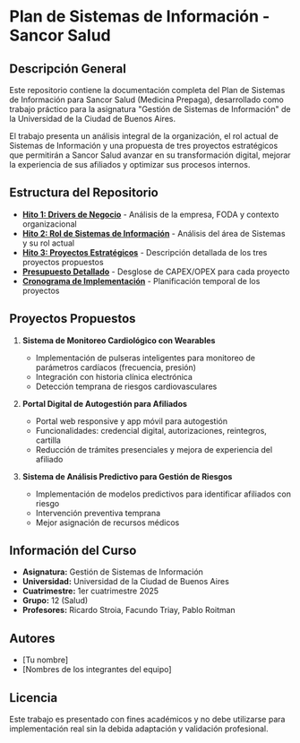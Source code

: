 # Plan de Sistemas de Información - Sancor Salud

## Descripción General

Este repositorio contiene la documentación completa del Plan de Sistemas de Información para Sancor Salud (Medicina Prepaga), desarrollado como trabajo práctico para la asignatura "Gestión de Sistemas de Información" de la Universidad de la Ciudad de Buenos Aires.

El trabajo presenta un análisis integral de la organización, el rol actual de Sistemas de Información y una propuesta de tres proyectos estratégicos que permitirán a Sancor Salud avanzar en su transformación digital, mejorar la experiencia de sus afiliados y optimizar sus procesos internos.

## Estructura del Repositorio

- **[Hito 1: Drivers de Negocio](./hito1-markdown.md)** - Análisis de la empresa, FODA y contexto organizacional
- **[Hito 2: Rol de Sistemas de Información](./hito2-markdown.md)** - Análisis del área de Sistemas y su rol actual
- **[Hito 3: Proyectos Estratégicos](./hito3-markdown.md)** - Descripción detallada de los tres proyectos propuestos
- **[Presupuesto Detallado](./presupuesto-markdown.md)** - Desglose de CAPEX/OPEX para cada proyecto
- **[Cronograma de Implementación](./cronograma-markdown.md)** - Planificación temporal de los proyectos

## Proyectos Propuestos

1. **Sistema de Monitoreo Cardiológico con Wearables**
   - Implementación de pulseras inteligentes para monitoreo de parámetros cardíacos (frecuencia, presión)
   - Integración con historia clínica electrónica
   - Detección temprana de riesgos cardiovasculares

2. **Portal Digital de Autogestión para Afiliados**
   - Portal web responsive y app móvil para autogestión
   - Funcionalidades: credencial digital, autorizaciones, reintegros, cartilla
   - Reducción de trámites presenciales y mejora de experiencia del afiliado

3. **Sistema de Análisis Predictivo para Gestión de Riesgos**
   - Implementación de modelos predictivos para identificar afiliados con riesgo
   - Intervención preventiva temprana
   - Mejor asignación de recursos médicos

## Información del Curso

- **Asignatura:** Gestión de Sistemas de Información
- **Universidad:** Universidad de la Ciudad de Buenos Aires
- **Cuatrimestre:** 1er cuatrimestre 2025
- **Grupo:** 12 (Salud)
- **Profesores:** Ricardo Stroia, Facundo Triay, Pablo Roitman

## Autores

- [Tu nombre]
- [Nombres de los integrantes del equipo]

## Licencia

Este trabajo es presentado con fines académicos y no debe utilizarse para implementación real sin la debida adaptación y validación profesional.
